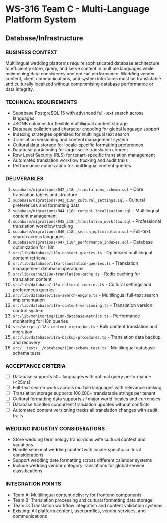 # WS-316 Team C - Multi-Language Platform System
## Database/Infrastructure

### BUSINESS CONTEXT
Multilingual wedding platforms require sophisticated database architecture to efficiently store, query, and serve content in multiple languages while maintaining data consistency and optimal performance. Wedding vendor content, client communications, and system interfaces must be translatable and culturally localized without compromising database performance or data integrity.

### TECHNICAL REQUIREMENTS
- Supabase PostgreSQL 15 with advanced full-text search across languages
- JSONB columns for flexible multilingual content storage
- Database collation and character encoding for global language support
- Indexing strategies optimized for multilingual text search
- Translation versioning and content management system
- Cultural data storage for locale-specific formatting preferences
- Database partitioning for large-scale translation content
- Row Level Security (RLS) for tenant-specific translation management
- Automated translation workflow tracking and audit trails
- Performance optimization for multilingual content queries

### DELIVERABLES
1. `supabase/migrations/042_i18n_translations_schema.sql` - Core translation tables and structure
2. `supabase/migrations/043_i18n_cultural_settings.sql` - Cultural preferences and formatting data
3. `supabase/migrations/044_i18n_content_localization.sql` - Multilingual content management
4. `supabase/migrations/045_i18n_translation_workflow.sql` - Professional translation workflow tracking
5. `supabase/migrations/046_i18n_search_optimization.sql` - Full-text search across languages
6. `supabase/migrations/047_i18n_performance_indexes.sql` - Database optimization for i18n
7. `src/lib/database/i18n-content-queries.ts` - Optimized multilingual content retrieval
8. `src/lib/database/i18n-translation-queries.ts` - Translation management database operations
9. `src/lib/cache/i18n-translation-cache.ts` - Redis caching for translation content
10. `src/lib/database/i18n-cultural-queries.ts` - Cultural settings and preferences queries
11. `src/lib/database/i18n-search-engine.ts` - Multilingual full-text search implementation
12. `src/lib/database/i18n-content-versioning.ts` - Translation version control system
13. `src/lib/monitoring/i18n-database-metrics.ts` - Performance monitoring for i18n queries
14. `src/scripts/i18n-content-migration.ts` - Bulk content translation and migration
15. `src/lib/database/i18n-backup-procedures.ts` - Translation data backup and recovery
16. `src/__tests__/database/i18n-schema.test.ts` - Multilingual database schema tests

### ACCEPTANCE CRITERIA
- [ ] Database supports 50+ languages with optimal query performance (<25ms)
- [ ] Full-text search works across multiple languages with relevance ranking
- [ ] Translation storage supports 100,000+ translatable strings per tenant
- [ ] Cultural formatting data supports all major world locales and currencies
- [ ] Database handles concurrent translation updates without conflicts
- [ ] Automated content versioning tracks all translation changes with audit trails

### WEDDING INDUSTRY CONSIDERATIONS
- Store wedding terminology translations with cultural context and variations
- Handle seasonal wedding content with locale-specific cultural considerations
- Support wedding date formatting across different calendar systems
- Include wedding vendor category translations for global service classifications

### INTEGRATION POINTS
- Team A: Multilingual content delivery for frontend components
- Team B: Translation processing and cultural formatting data storage
- Team D: Translation workflow integration and content validation systems
- Existing: All platform content, user profiles, vendor services, and communications